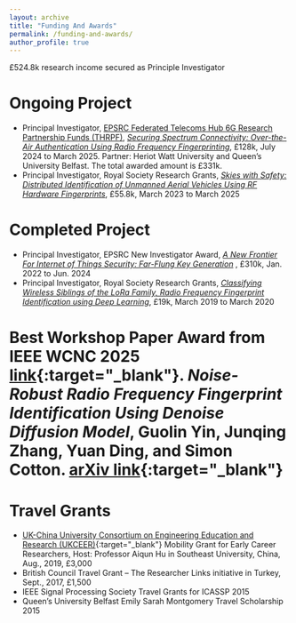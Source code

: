 ```yaml
---
layout: archive
title: "Funding And Awards"
permalink: /funding-and-awards/
author_profile: true
---
```


£524.8k research income secured as Principle Investigator

# Ongoing Project
* Principal Investigator, [EPSRC Federated Telecoms Hub 6G Research Partnership Funds (THRPF)](https://www.federated-telecoms-hubs.org/), [_Securing Spectrum Connectivity: Over-the-Air Authentication Using Radio Frequency Fingerprinting_](/project-epsrc-2024-rffi/), £128k, July 2024 to March 2025. Partner: Heriot Watt University and Queen’s University Belfast. The total awarded amount is £331k.
* Principal Investigator, Royal Society Research Grants, [_Skies with Safety: Distributed Identification of Unmanned Aerial Vehicles Using RF Hardware Fingerprints_](/project-rs-uav-rffi/), £55.8k, March 2023 to March 2025

# Completed Project
* Principal Investigator, EPSRC New Investigator Award, [_A New Frontier For Internet of Things Security: Far-Flung Key Generation_](/project-epsrc-nia-keygen/) , £310k, Jan. 2022 to Jun. 2024
* Principal Investigator, Royal Society Research Grants, [_Classifying Wireless Siblings of the LoRa Family, Radio Frequency Fingerprint Identification using Deep Learning_](/project-rffi-lora/), £19k, March 2019 to March 2020

# Best Workshop Paper Award from IEEE WCNC 2025 [link](https://wcnc2025.ieee-wcnc.org/program-0/program-glance/best-paper-awards){:target="_blank"}. _Noise-Robust Radio Frequency Fingerprint Identification Using Denoise Diffusion Model_, Guolin Yin, Junqing Zhang, Yuan Ding, and Simon Cotton. [arXiv link](https://arxiv.org/abs/2503.05514){:target="_blank"}

# Travel Grants
* [UK-China University Consortium on Engineering Education and Research (UKCEER)](http://www.ukchinaengineering.com/){:target="_blank"} Mobility Grant for Early Career Researchers, Host: Professor Aiqun Hu in Southeast University, China, Aug., 2019, £3,000
* British Council Travel Grant – The Researcher Links initiative in Turkey, Sept., 2017, £1,500
* IEEE Signal Processing Society Travel Grants for ICASSP 2015
* Queen’s University Belfast Emily Sarah Montgomery Travel Scholarship 2015
